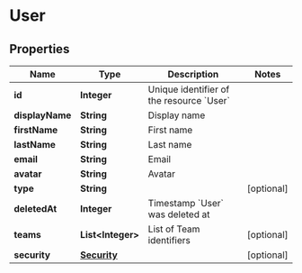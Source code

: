 

# User


## Properties

| Name | Type | Description | Notes |
|------------ | ------------- | ------------- | -------------|
|**id** | **Integer** | Unique identifier of the resource &#x60;User&#x60; |  |
|**displayName** | **String** | Display name |  |
|**firstName** | **String** | First name |  |
|**lastName** | **String** | Last name |  |
|**email** | **String** | Email |  |
|**avatar** | **String** | Avatar |  |
|**type** | **String** |  |  [optional] |
|**deletedAt** | **Integer** | Timestamp &#x60;User&#x60; was deleted at |  |
|**teams** | **List&lt;Integer&gt;** | List of Team identifiers |  [optional] |
|**security** | [**Security**](Security.md) |  |  [optional] |



